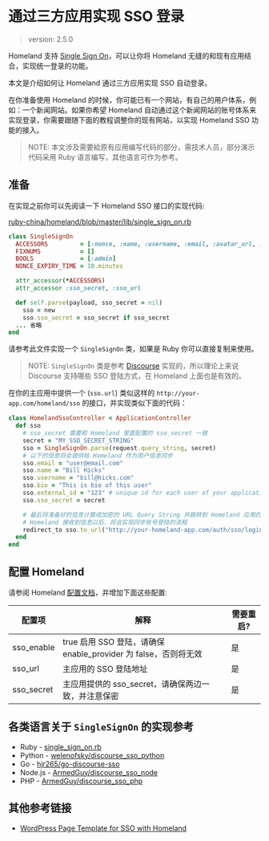 # 通过三方应用实现 SSO 登录

> version: 2.5.0

Homeland 支持 [Single Sign On](https://en.wikipedia.org/wiki/Single_sign-on)，可以让你将 Homeland 无缝的和现有应用结合，实现统一登录的功能。

本文是介绍如何让 Homeland 通过三方应用实现 SSO 自动登录。

在你准备使用 Homeland 的时候，你可能已有一个网站，有自己的用户体系，例如：一个新闻网站。如果你希望 Homeland 自动通过这个新闻网站的账号体系来实现登录，你需要跟随下面的教程调整你的现有网站，以实现 Homeland SSO 功能的接入。

> NOTE: 本文涉及需要給原有应用编写代码的部分，需技术人员，部分演示代码采用 Ruby 语言编写，其他语言可作为参考。

## 准备

在实现之前你可以先阅读一下 Homeland SSO 接口的实现代码:

[ruby-china/homeland/blob/master/lib/single_sign_on.rb](https://github.com/ruby-china/homeland/blob/master/lib/single_sign_on.rb)

```rb
class SingleSignOn
  ACCESSORS         = [:nonce, :name, :username, :email, :avatar_url, :bio, :external_id, :return_sso_url, :admin]
  FIXNUMS           = []
  BOOLS             = [:admin]
  NONCE_EXPIRY_TIME = 10.minutes

  attr_accessor(*ACCESSORS)
  attr_accessor :sso_secret, :sso_url

  def self.parse(payload, sso_secret = nil)
    sso = new
    sso.sso_secret = sso_secret if sso_secret
  ... 省略
end
```

请参考此文件实现一个 `SingleSignOn` 类，如果是 Ruby 你可以直接复制来使用。

> NOTE: `SingleSignOn` 类是参考 [Discourse](https://meta.discourse.org/t/official-single-sign-on-for-discourse/13045) 实现的，所以理论上来说 Discourse 支持哪些 SSO 登陆方式，在 Homeland 上面也是有效的。

在你的主应用中提供一个 (`sso.url`) 类似这样的 `http://your-app.com/homeland/sso` 的接口，并实现类似下面的代码：

```rb
class HomelandSsoController < ApplicationController
  def sso
    # sso_secret 需要和 Homeland 里面配置的 sso_secret 一致
    secret = "MY_SSO_SECRET_STRING"
    sso = SingleSignOn.parse(request.query_string, secret)
    # 以下的信息将会提供给 Homeland 作为用户信息同步
    sso.email = "user@email.com"
    sso.name = "Bill Hicks"
    sso.username = "bill@hicks.com"
    sso.bio = "This is bio of this user"
    sso.external_id = "123" # unique id for each user of your application
    sso.sso_secret = secret

    # 最后将准备好的信息计算成加密的 URL Query String 并跳转到 Homeland 应用的 SSO 登录地址 '/auth/sso/login'
    # Homeland 接收到信息以后，将会实现同步账号登陆的流程
    redirect_to sso.to_url("http://your-homeland-app.com/auth/sso/login")
  end
end
```

## 配置 Homeland

请参阅 Homeland [配置文档](/docs/configuration/config-file)，并增加下面这些配置:

| 配置项     | 解释                                                            | 需要重启? |
| ---------- | --------------------------------------------------------------- | --------- |
| sso_enable | true 启用 SSO 登陆，请确保 enable_provider 为 false，否则将无效 | 是        |
| sso_url    | 主应用的 SSO 登陆地址                                           | 是        |
| sso_secret | 主应用提供的 sso_secret，请确保两边一致，并注意保密             | 是        |

## 各类语言关于 `SingleSignOn` 的实现参考

- Ruby - [single_sign_on.rb](https://github.com/ruby-china/homeland/blob/master/lib/single_sign_on.rb)
- Python - [welenofsky/discourse_sso_python](https://github.com/welenofsky/discourse_sso_python)
- Go - [hjr265/go-discourse-sso](https://github.com/hjr265/go-discourse-sso/blob/master/sso.go)
- Node.js - [ArmedGuy/discourse_sso_node](https://github.com/ArmedGuy/discourse_sso_node)
- PHP - [ArmedGuy/discourse_sso_php](https://github.com/ArmedGuy/discourse_sso_php)

## 其他参考链接

- [WordPress Page Template for SSO with Homeland](https://gist.github.com/huacnlee/f89bbe4b8350ba75435a2160ae5884a9)
